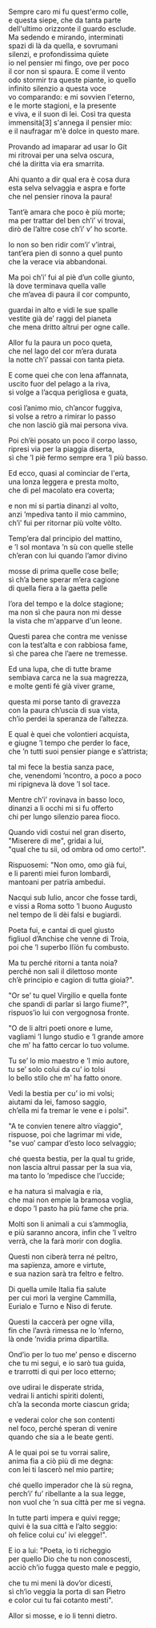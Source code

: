 Sempre caro mi fu quest'ermo colle,    
e questa siepe, che da tanta parte    
dell'ultimo orizzonte il guardo esclude.    
Ma sedendo e mirando, interminati    
spazi di là da quella, e sovrumani    
silenzi, e profondissima quïete    
io nel pensier mi fingo, ove per poco    
il cor non si spaura. E come il vento    
odo stormir tra queste piante, io quello    
infinito silenzio a questa voce    
vo comparando: e mi sovvien l'eterno,    
e le morte stagioni, e la presente    
e viva, e il suon di lei. Così tra questa    
immensità[3] s'annega il pensier mio:    
e il naufragar m'è dolce in questo mare.    

Provando ad imaparar ad usar lo Git    
mi ritrovai per una selva oscura,    
ché la diritta via era smarrita.    

    
Ahi quanto a dir qual era è cosa dura    
esta selva selvaggia e aspra e forte    
che nel pensier rinova la paura!    
    
Tant’è amara che poco è più morte;    
ma per trattar del ben ch’i’ vi trovai,    
dirò de l’altre cose ch’i’ v’ ho scorte.    
    
Io non so ben ridir com’i’ v’intrai,    
tant’era pien di sonno a quel punto    
che la verace via abbandonai.    
    
Ma poi ch’i’ fui al piè d’un colle giunto,    
là dove terminava quella valle    
che m’avea di paura il cor compunto,    
    
guardai in alto e vidi le sue spalle    
vestite già de’ raggi del pianeta    
che mena dritto altrui per ogne calle.    
    
Allor fu la paura un poco queta,    
che nel lago del cor m’era durata    
la notte ch’i’ passai con tanta pieta.    
    
E come quei che con lena affannata,    
uscito fuor del pelago a la riva,    
si volge a l’acqua perigliosa e guata,    
    
così l’animo mio, ch’ancor fuggiva,    
si volse a retro a rimirar lo passo    
che non lasciò già mai persona viva.    
    
Poi ch’èi posato un poco il corpo lasso,    
ripresi via per la piaggia diserta,    
sì che ’l piè fermo sempre era ’l più basso.    
    
Ed ecco, quasi al cominciar de l'erta,    
una lonza leggera e presta molto,    
che di pel macolato era coverta;    
    
e non mi si partia dinanzi al volto,    
anzi ’mpediva tanto il mio cammino,    
ch’i’ fui per ritornar più volte vòlto.    
    
Temp’era dal principio del mattino,    
e ’l sol montava ’n sù con quelle stelle    
ch’eran con lui quando l’amor divino    
    
mosse di prima quelle cose belle;    
sì ch’a bene sperar m’era cagione    
di quella fiera a la gaetta pelle    
    
l’ora del tempo e la dolce stagione;    
ma non sì che paura non mi desse    
la vista che m'apparve d'un leone.    
    
Questi parea che contra me venisse    
con la test’alta e con rabbiosa fame,    
sì che parea che l’aere ne tremesse.    
    
Ed una lupa, che di tutte brame    
sembiava carca ne la sua magrezza,    
e molte genti fé già viver grame,    
    
questa mi porse tanto di gravezza    
con la paura ch’uscia di sua vista,    
ch’io perdei la speranza de l’altezza.    
    
E qual è quei che volontieri acquista,    
e giugne ’l tempo che perder lo face,    
che ’n tutti suoi pensier piange e s’attrista;    
    
tal mi fece la bestia sanza pace,    
che, venendomi ’ncontro, a poco a poco    
mi ripigneva là dove ’l sol tace.    
    
Mentre ch’i’ rovinava in basso loco,    
dinanzi a li occhi mi si fu offerto    
chi per lungo silenzio parea fioco.    
    
Quando vidi costui nel gran diserto,    
"Miserere di me", gridai a lui,    
"qual che tu sii, od ombra od omo certo!".    
    
Rispuosemi: "Non omo, omo già fui,    
e li parenti miei furon lombardi,    
mantoani per patrïa ambedui.    
    
Nacqui sub Iulio, ancor che fosse tardi,    
e vissi a Roma sotto ’l buono Augusto    
nel tempo de li dèi falsi e bugiardi.    
    
Poeta fui, e cantai di quel giusto    
figliuol d’Anchise che venne di Troia,    
poi che ’l superbo Ilïón fu combusto.    
    
Ma tu perché ritorni a tanta noia?    
perché non sali il dilettoso monte    
ch’è principio e cagion di tutta gioia?".    
    
"Or se’ tu quel Virgilio e quella fonte    
che spandi di parlar sì largo fiume?",    
rispuos’io lui con vergognosa fronte.    
    
"O de li altri poeti onore e lume,    
vagliami ’l lungo studio e ’l grande amore    
che m’ ha fatto cercar lo tuo volume.    
    
Tu se’ lo mio maestro e ’l mio autore,    
tu se’ solo colui da cu’ io tolsi    
lo bello stilo che m’ ha fatto onore.    
    
Vedi la bestia per cu’ io mi volsi;    
aiutami da lei, famoso saggio,    
ch’ella mi fa tremar le vene e i polsi".    
    
"A te convien tenere altro vïaggio",    
rispuose, poi che lagrimar mi vide,    
"se vuo’ campar d’esto loco selvaggio;    
    
ché questa bestia, per la qual tu gride,    
non lascia altrui passar per la sua via,    
ma tanto lo ’mpedisce che l’uccide;    
    
e ha natura sì malvagia e ria,    
che mai non empie la bramosa voglia,    
e dopo ’l pasto ha più fame che pria.    
    
Molti son li animali a cui s’ammoglia,    
e più saranno ancora, infin che ’l veltro    
verrà, che la farà morir con doglia.    
    
Questi non ciberà terra né peltro,    
ma sapïenza, amore e virtute,    
e sua nazion sarà tra feltro e feltro.    
    
Di quella umile Italia fia salute    
per cui morì la vergine Cammilla,    
Eurialo e Turno e Niso di ferute.    
    
Questi la caccerà per ogne villa,    
fin che l’avrà rimessa ne lo ’nferno,    
là onde ’nvidia prima dipartilla.    
    
Ond’io per lo tuo me’ penso e discerno    
che tu mi segui, e io sarò tua guida,    
e trarrotti di qui per loco etterno;    
    
ove udirai le disperate strida,    
vedrai li antichi spiriti dolenti,    
ch’a la seconda morte ciascun grida;    
    
e vederai color che son contenti    
nel foco, perché speran di venire    
quando che sia a le beate genti.    
    
A le quai poi se tu vorrai salire,    
anima fia a ciò più di me degna:    
con lei ti lascerò nel mio partire;    
    
ché quello imperador che là sù regna,    
perch’i’ fu’ ribellante a la sua legge,    
non vuol che ’n sua città per me si vegna.    
    
In tutte parti impera e quivi regge;    
quivi è la sua città e l’alto seggio:    
oh felice colui cu’ ivi elegge!".    
    
E io a lui: "Poeta, io ti richeggio    
per quello Dio che tu non conoscesti,    
acciò ch’io fugga questo male e peggio,    
    
che tu mi meni là dov’or dicesti,    
sì ch’io veggia la porta di san Pietro    
e color cui tu fai cotanto mesti".    
    
Allor si mosse, e io li tenni dietro.    
    
    
